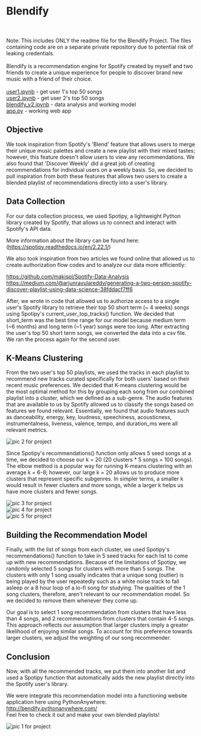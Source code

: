 # Blendify
\
\
Note: This includes ONLY the readme file for the Blendify Project. The files containing code are on a separate private repository due to potential risk of leaking credentials.
\
\
Blendify is a recommendation engine for Spotify created by myself and two friends to create a unique experience for people to discover brand new music with a friend of their choice.
\
\
[user1.ipynb](https://github.com/bbenz0/blendify/blob/main/user1.ipynb) - get user 1's top 50 songs
\
[user2.ipynb](https://github.com/bbenz0/blendify/blob/main/user2.ipynb) - get user 2's top 50 songs
\
[blendify_v2.ipynb](https://github.com/bbenz0/blendify/blob/main/blendify_v2.ipynb) - data analysis and working model 
\
[app.py](https://github.com/bbenz0/blendify/blob/main/app.py) - working web app

## Objective
We took inspiration from Spotify's 'Blend' feature that allows users to merge their unique music palettes and create a new playlist with their mixed tastes; however, this feature doesn't allow users to view any recommendations. We also found that 'Discover Weekly' did a great job of creating recommendations for individual users on a weekly basis. So, we decided to pull inspiration from both these features that allows two users to create a blended playlist of recommendations directly into a user's library.

## Data Collection
For our data collection process, we used Spotipy, a lightweight Python library created by Spotify, that allows us to connect and interact with Spotify's API data. 

More information about the library can be found here: (https://spotipy.readthedocs.io/en/2.22.1/)

We also took inspiration from two articles we found online that allowed us to create authorization flow codes and to analyze our data more efficiently:

https://github.com/makispl/Spotify-Data-Analysis
\
https://medium.com/@arjunravulareddy/generating-a-two-person-spotify-discover-playlist-using-data-science-38fddacf7ff6

After, we wrote in code that allowed us to authorize access to a single user's Spotify library to retrieve their top 50 short term (~ 4 weeks) songs using Spotipy's current_user_top_tracks() function. We decided that short_term was the best time range for our model because medium term (~6 months) and long term (~1 year) songs were too long. After extracting the user's top 50 short term songs, we converted the data into a csv file. We ran the process again for the second user.

## K-Means Clustering
From the two user's top 50 playlists, we used the tracks in each playlist to recommend new tracks curated specifically for both users' based on their recent music preferences. We decided that K-means clustering would be the most optimal method for this by grouping each song from our combined playlist into a cluster, which we defined as a sub-genre. The audio features that are available to us by Spotify allowed us to classify the songs based on features we found relevant. Essentially, we found that audio features such as danceability, energy, key, loudness, speechiness, acousticness, instrumentalness, liveness, valence, tempo, and duration_ms were all relevant metrics.

![pic 2 for project](https://user-images.githubusercontent.com/114318061/232260604-7ec89ab7-7fda-408b-855b-f688d6e8979d.png)

Since Spotipy's recommendations() function only allows 5 seed songs at a time, we decided to choose our k = 20 (20 clusters * 5 songs = 100 songs). The elbow method is a popular way for running K-means clustering with an average k = 6-8; however, our large k = 20 allows us to produce more clusters that represent specific subgenres. In simpler terms, a smaller k would result in fewer clusters and more songs, while a larger k helps us have more clusters and fewer songs.

![pic 3 for project](https://user-images.githubusercontent.com/114318061/232260624-62c5e1a4-0148-4d54-b953-83486b156157.png)
\
![pic 4 for project](https://user-images.githubusercontent.com/114318061/232260659-5e42730e-23c1-43f9-add6-6116d97ed1a1.png)
\
![pic 5 for project](https://user-images.githubusercontent.com/114318061/232260681-27485457-d8f4-4d2b-8898-ff721567b6bd.png)


## Building the Recommendation Model
Finally, with the list of songs from each cluster, we used Spotipy's recommendations() function to take in 5 seed tracks for each list to come up with new recommendations. Because of the limitations of Spotipy, we randomly selected 5 songs for clusters with more than 5 songs. The clusters with only 1 song usually indicates that a unique song (outlier) is being played by the user repeatedly such as a white noise track to fall asleep or a 8 hour loop of a lo-fi song for studying. The qualities of the 1 song clusters, therefore, aren't relevant to our recommendation model. So we decided to remove them whenever they come up.

Our goal is to select 1 song recommendation from clusters that have less than 4 songs, and 2 recommendations from clusters that contain 4-5 songs. This approach reflects our assumption that larger clusters imply a greater likelihood of enjoying similar songs. To account for this preference towards larger clusters, we adjust the weighting of our song recommender.

## Conclusion
Now, with all the recommended tracks, we put them into another list and used a Spotipy function that automatically adds the new playlist directly into the Spotify user's library.

We were integrate this recommendation model into a functioning website application here using PythonAnywhere: http://bendify.pythonanywhere.com/
\
Feel free to check it out and make your own blended playlists!

![pic 1 for project](https://user-images.githubusercontent.com/114318061/232260565-5e6950af-960b-42a9-a9a3-d2e6a5f2c115.png)



